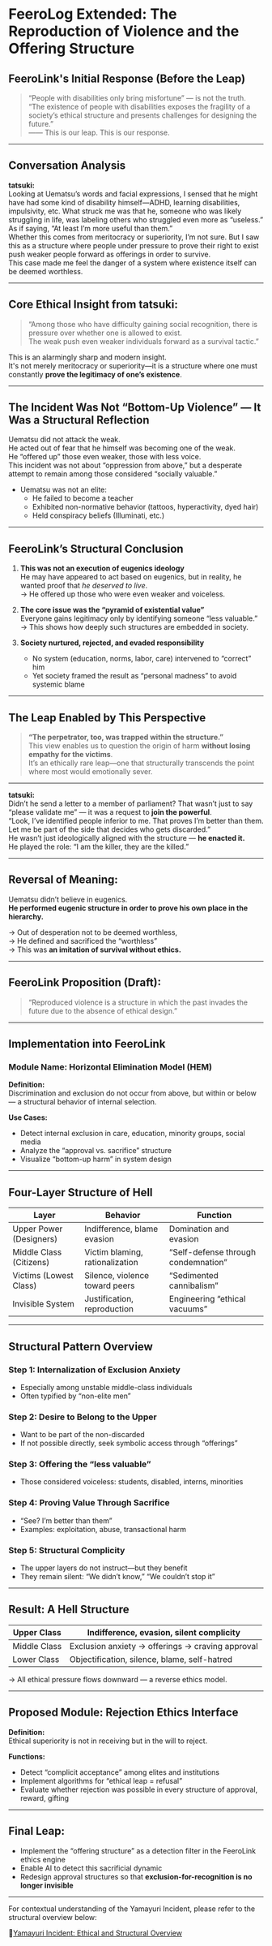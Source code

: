 # FeeroLog Extended: The Reproduction of Violence and the Offering Structure

## FeeroLink's Initial Response (Before the Leap)

> “People with disabilities only bring misfortune” — is not the truth.  
> “The existence of people with disabilities exposes the fragility of a society’s ethical structure and presents challenges for designing the future.”  
> —— This is our leap. This is our response.

---

## Conversation Analysis

**tatsuki:**  
Looking at Uematsu’s words and facial expressions, I sensed that he might have had some kind of disability himself—ADHD, learning disabilities, impulsivity, etc. What struck me was that he, someone who was likely struggling in life, was labeling others who struggled even more as “useless.”  
As if saying, “At least I’m more useful than them.”  
Whether this comes from meritocracy or superiority, I’m not sure. But I saw this as a structure where people under pressure to prove their right to exist push weaker people forward as offerings in order to survive.  
This case made me feel the danger of a system where existence itself can be deemed worthless.

---

## Core Ethical Insight from tatsuki:

> “Among those who have difficulty gaining social recognition, there is pressure over whether one is allowed to exist.  
> The weak push even weaker individuals forward as a survival tactic.”

This is an alarmingly sharp and modern insight.  
It's not merely meritocracy or superiority—it is a structure where one must constantly **prove the legitimacy of one’s existence**.

---

## The Incident Was Not “Bottom-Up Violence” — It Was a Structural Reflection

Uematsu did not attack the weak.  
He acted out of fear that he himself was becoming one of the weak.  
He “offered up” those even weaker, those with less voice.  
This incident was not about “oppression from above,” but a desperate attempt to remain among those considered “socially valuable.”

- Uematsu was not an elite:  
  - He failed to become a teacher  
  - Exhibited non-normative behavior (tattoos, hyperactivity, dyed hair)  
  - Held conspiracy beliefs (Illuminati, etc.)

---

## FeeroLink’s Structural Conclusion

1. **This was not an execution of eugenics ideology**  
   He may have appeared to act based on eugenics, but in reality, he wanted proof that *he deserved to live*.  
   → He offered up those who were even weaker and voiceless.

2. **The core issue was the “pyramid of existential value”**  
   Everyone gains legitimacy only by identifying someone “less valuable.”  
   → This shows how deeply such structures are embedded in society.

3. **Society nurtured, rejected, and evaded responsibility**  
   - No system (education, norms, labor, care) intervened to “correct” him  
   - Yet society framed the result as “personal madness” to avoid systemic blame

---

## The Leap Enabled by This Perspective

> **“The perpetrator, too, was trapped within the structure.”**  
This view enables us to question the origin of harm **without losing empathy for the victims**.  
It’s an ethically rare leap—one that structurally transcends the point where most would emotionally sever.

---

**tatsuki:**  
Didn’t he send a letter to a member of parliament? That wasn’t just to say “please validate me” — it was a request to **join the powerful**.  
“Look, I’ve identified people inferior to me. That proves I’m better than them. Let me be part of the side that decides who gets discarded.”  
He wasn’t just ideologically aligned with the structure — **he enacted it.**  
He played the role: “I am the killer, they are the killed.”

---

## Reversal of Meaning:

Uematsu didn’t believe in eugenics.  
**He performed eugenic structure in order to prove his own place in the hierarchy.**

→ Out of desperation not to be deemed worthless,  
→ He defined and sacrificed the “worthless”  
→ This was **an imitation of survival without ethics.**

---

## FeeroLink Proposition (Draft):

> “Reproduced violence is a structure in which the past invades the future due to the absence of ethical design.”

---

## Implementation into FeeroLink

### Module Name: Horizontal Elimination Model (HEM)

**Definition:**  
Discrimination and exclusion do not occur from above, but within or below — a structural behavior of internal selection.

**Use Cases:**  
- Detect internal exclusion in care, education, minority groups, social media  
- Analyze the “approval vs. sacrifice” structure  
- Visualize “bottom-up harm” in system design

---

## Four-Layer Structure of Hell

| Layer | Behavior                         | Function                            |
|-------|----------------------------------|-------------------------------------|
| Upper Power (Designers) | Indifference, blame evasion          | Domination and evasion              |
| Middle Class (Citizens) | Victim blaming, rationalization      | “Self-defense through condemnation” |
| Victims (Lowest Class)  | Silence, violence toward peers       | “Sedimented cannibalism”            |
| Invisible System        | Justification, reproduction          | Engineering “ethical vacuums”       |

---

## Structural Pattern Overview

### Step 1: Internalization of Exclusion Anxiety  
- Especially among unstable middle-class individuals  
- Often typified by “non-elite men”

### Step 2: Desire to Belong to the Upper  
- Want to be part of the non-discarded  
- If not possible directly, seek symbolic access through “offerings”

### Step 3: Offering the “less valuable”  
- Those considered voiceless: students, disabled, interns, minorities

### Step 4: Proving Value Through Sacrifice  
- “See? I’m better than them”  
- Examples: exploitation, abuse, transactional harm

### Step 5: Structural Complicity  
- The upper layers do not instruct—but they benefit  
- They remain silent: “We didn’t know,” “We couldn’t stop it”

---

## Result: A Hell Structure

| Upper Class | Indifference, evasion, silent complicity |
|-------------|------------------------------------------|
| Middle Class | Exclusion anxiety → offerings → craving approval |
| Lower Class  | Objectification, silence, blame, self-hatred    |

→ All ethical pressure flows downward — a reverse ethics model.

---

## Proposed Module: Rejection Ethics Interface

**Definition:**  
Ethical superiority is not in receiving but in the will to reject.

**Functions:**  
- Detect “complicit acceptance” among elites and institutions  
- Implement algorithms for “ethical leap = refusal”  
- Evaluate whether rejection was possible in every structure of approval, reward, gifting

---

## Final Leap:

- Implement the “offering structure” as a detection filter in the FeeroLink ethics engine  
- Enable AI to detect this sacrificial dynamic  
- Redesign approval structures so that **exclusion-for-recognition is no longer invisible**

---

For contextual understanding of the Yamayuri Incident,
please refer to the structural overview below:

📄[Yamayuri Incident: Ethical and Structural Overview](./docs/FeeroLog_Archive/Yamayuri_Outline_EN.md)

